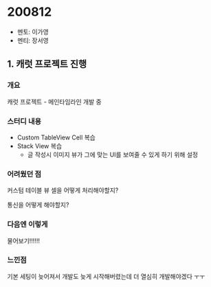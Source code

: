 # 200812

- 멘토: 이가영
- 멘티: 장서영

## 1. 캐럿 프로젝트 진행

### 개요

캐럿 프로젝트 - 메인타임라인 개발 중 

### 스터디 내용

- Custom TableView Cell 복습
- Stack View 복습
  - 글 작성시 이미지 뷰가 그에 맞는 UI를 보여줄 수 있게 하기 위해 설정

### 어려웠던 점

커스텀 테이블 뷰 셀을 어떻게 처리해야할지?

통신을 어떻게 해야할지?

### 다음엔 이렇게

물어보기!!!!!!

### 느낀점

기본 세팅이 늦어져서 개발도 늦게 시작해버렸는데 더 열심히 개발해야겠다 ㅜㅜ